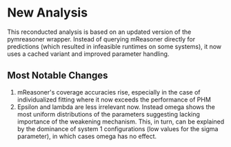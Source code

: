 New Analysis
============

This reconducted analysis is based on an updated version of the pymreasoner wrapper. Instead of querying mReasoner directly for predictions (which resulted in infeasible runtimes on some systems), it now uses a cached variant and improved parameter handling.

Most Notable Changes
--------------------

1. mReasoner's coverage accuracies rise, especially in the case of individualized fitting where it now exceeds the performance of PHM
2. Epsilon and lambda are less irrelevant now. Instead omega shows the most uniform distributions of the parameters suggesting lacking importance of the weakening mechanism. This, in turn, can be explained by the dominance of system 1 configurations (low values for the sigma parameter), in which cases omega has no effect.
